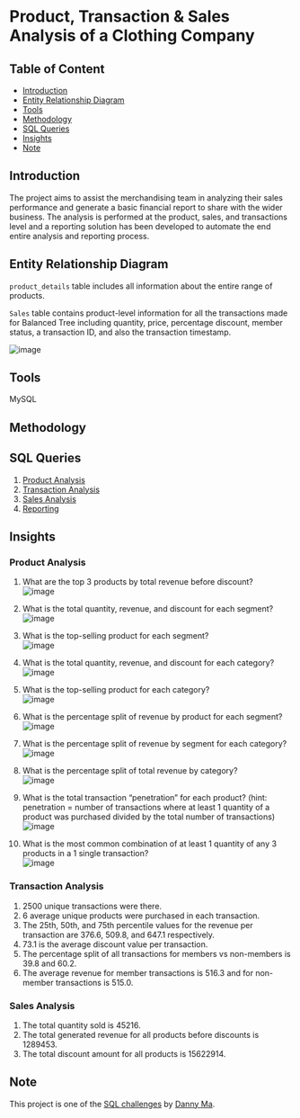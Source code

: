 # Product, Transaction & Sales Analysis of a Clothing Company

## Table of Content
* [Introduction](#introduction)
* [Entity Relationship Diagram](#entity-relationship-diagram)
* [Tools](#tools)
* [Methodology](#methodology)
* [SQL Queries](#sql-queries)
* [Insights](#insights)
* [Note](#note)

## Introduction
The project aims to assist the merchandising team in analyzing their sales performance and generate a basic financial report to share with the wider business. The analysis is performed at the product, sales, and transactions level and a reporting solution has been developed to automate the end entire analysis and reporting process.

## Entity Relationship Diagram
``product_details`` table includes all information about the entire range of products.

``Sales`` table contains product-level information for all the transactions made for Balanced Tree including quantity, price, percentage discount, member status, a transaction ID, and also the transaction timestamp.


![image](https://github.com/ritusantra/SQL-Projects/assets/75059347/b469cad7-9f65-4202-8efc-7caac805e347)


## Tools
MySQL

## Methodology


## SQL Queries
1. [Product Analysis](https://github.com/ritusantra/SQL-Projects/blob/main/Product%2C%20Transaction%20%26%20Sales%20Analysis%20of%20a%20Clothing%20Company/1.%20Product%20Analysis.sql)
2. [Transaction Analysis](https://github.com/ritusantra/SQL-Projects/blob/main/Product%2C%20Transaction%20%26%20Sales%20Analysis%20of%20a%20Clothing%20Company/2.%20Transaction%20Analysis.sql)
3. [Sales Analysis](https://github.com/ritusantra/SQL-Projects/blob/main/Product%2C%20Transaction%20%26%20Sales%20Analysis%20of%20a%20Clothing%20Company/3.%20Sales%20Analysis.sql)
4. [Reporting](https://github.com/ritusantra/SQL-Projects/blob/main/Product%2C%20Transaction%20%26%20Sales%20Analysis%20of%20a%20Clothing%20Company/4.%20Reporting.sql)

## Insights
### Product Analysis
1. What are the top 3 products by total revenue before discount? <br> ![image](https://github.com/ritusantra/SQL-Projects/assets/75059347/e40d4448-c6b8-4228-ba6a-e1ad20d2fce8)

2. What is the total quantity, revenue, and discount for each segment? <br> ![image](https://github.com/ritusantra/SQL-Projects/assets/75059347/2e4a8eea-488f-464c-841f-047ded0a2ea6)

3. What is the top-selling product for each segment?<br> ![image](https://github.com/ritusantra/SQL-Projects/assets/75059347/777c536d-df03-489e-a3b0-c98449952983)

4. What is the total quantity, revenue, and discount for each category?<br> ![image](https://github.com/ritusantra/SQL-Projects/assets/75059347/b0e9960f-8792-417e-bdae-c50997d6396e)

5. What is the top-selling product for each category?<br> ![image](https://github.com/ritusantra/SQL-Projects/assets/75059347/1b1e1d6d-25d0-4b6a-ae79-cf9684d49ea6)

6. What is the percentage split of revenue by product for each segment?<br> ![image](https://github.com/ritusantra/SQL-Projects/assets/75059347/29827c81-0226-48ac-b333-d91d08f8f88e)

7. What is the percentage split of revenue by segment for each category?<br> ![image](https://github.com/ritusantra/SQL-Projects/assets/75059347/9872346e-8e56-4804-b1ad-9a09851d37f3)

8. What is the percentage split of total revenue by category?<br> ![image](https://github.com/ritusantra/SQL-Projects/assets/75059347/5e120d21-9493-4bdd-bc2d-1845664336da)

9. What is the total transaction “penetration” for each product? (hint: penetration = number of transactions where at least 1 quantity of a product was purchased divided by the total number of transactions)<br> ![image](https://github.com/ritusantra/SQL-Projects/assets/75059347/1a1d5c65-44e9-4eb7-8fb5-e61b2a3ef1d7)

10. What is the most common combination of at least 1 quantity of any 3 products in a 1 single transaction?<br> ![image](https://github.com/ritusantra/SQL-Projects/assets/75059347/1d61fa06-dad7-48d3-b320-bb23015de25d)


### Transaction Analysis
1. 2500 unique transactions were there.
2. 6 average unique products were purchased in each transaction.
3. The 25th, 50th, and 75th percentile values for the revenue per transaction are 376.6,
509.8, and 647.1 respectively.
4. 73.1 is the average discount value per transaction.
5. The percentage split of all transactions for members vs non-members is 39.8 and 60.2.
6. The average revenue for member transactions is 516.3 and for non-member transactions is 515.0.
   
### Sales Analysis
1. The total quantity sold is 45216.
2. The total generated revenue for all products before discounts is 1289453.
3. The total discount amount for all products is 15622914.

## Note
This project is one of the [SQL challenges](https://8weeksqlchallenge.com/case-study-7/) by [Danny Ma](https://www.linkedin.com/in/datawithdanny/).
